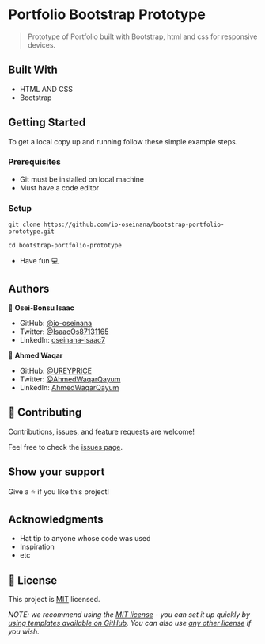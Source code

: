 # Portfolio Bootstrap Prototype

> Prototype of Portfolio built with Bootstrap, html and css for responsive devices.


## Built With

- HTML AND CSS
- Bootstrap



## Getting Started

To get a local copy up and running follow these simple example steps.

### Prerequisites
- Git must be installed on local machine
- Must have a code editor
  
### Setup

```
git clone https://github.com/io-oseinana/bootstrap-portfolio-prototype.git
```
```
cd bootstrap-portfolio-prototype
```
- Have fun 💻️

## Authors

👤 **Osei-Bonsu Isaac**

- GitHub: [@io-oseinana](https://github.com/io-oseinana)
- Twitter: [@IsaacOs87131165](https://twitter.com/IsaacOs87131165)
- LinkedIn: [oseinana-isaac7](https://www.linkedin.com/in/oseinana-isaac7)

👤 **Ahmed Waqar**

- GitHub: [@UREYPRICE](https://github.com/UREYPRICE)
- Twitter: [@AhmedWaqarQayum](https://twitter.com/AhmedWaqarQayum)
- LinkedIn: [AhmedWaqarQayum](https://www.linkedin.com/in/AhmedWaqarQayum)


## 🤝 Contributing

Contributions, issues, and feature requests are welcome!

Feel free to check the [issues page](../../issues/).

## Show your support

Give a ⭐️ if you like this project!

## Acknowledgments

- Hat tip to anyone whose code was used
- Inspiration
- etc

## 📝 License

This project is [MIT](./LICENSE) licensed.

_NOTE: we recommend using the [MIT license](https://choosealicense.com/licenses/mit/) - you can set it up quickly by [using templates available on GitHub](https://docs.github.com/en/communities/setting-up-your-project-for-healthy-contributions/adding-a-license-to-a-repository). You can also use [any other license](https://choosealicense.com/licenses/) if you wish._
